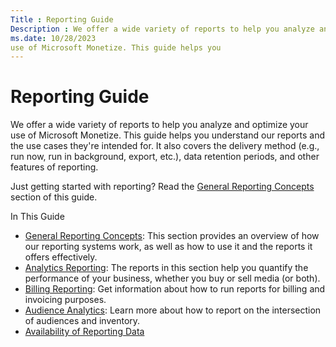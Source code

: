 ```yaml
---
Title : Reporting Guide
Description : We offer a wide variety of reports to help you analyze and optimize your
ms.date: 10/28/2023
use of Microsoft Monetize. This guide helps you
---
```



# Reporting Guide





We offer a wide variety of reports to help you analyze and optimize your
use of Microsoft Monetize. This guide helps you
understand our reports and the use cases they're intended for. It also
covers the delivery method (e.g., run now, run in background, export,
etc.), data retention periods, and other features of reporting.

Just getting started with reporting? Read the
<a href="general-reporting-concepts.md" class="xref">General Reporting
Concepts</a> section of this guide.

In This Guide

- <a href="general-reporting-concepts.md" class="xref">General Reporting
  Concepts</a>: This section provides an overview of how our reporting
  systems work, as well as how to use it and the reports it offers
  effectively.
- <a href="analytics-reporting.md" class="xref">Analytics Reporting</a>:
  The reports in this section help you quantify the performance of your
  business, whether you buy or sell media (or both).
- <a href="billing-reporting.md" class="xref">Billing Reporting</a>:
  Get information about how to run reports for billing and invoicing
  purposes.
- <a href="audience-analytics.md" class="xref"
  title="You can use the Creative Frequency and Recency report to analyze your audience at a granular level and the Buyer Reach and Frequency Report to have an insight on how cross device impacted the number of times a single person saw the ads across all their devices.">Audience
  Analytics</a>: Learn more about how to report on the intersection of
  audiences and inventory.
- <a href="availability-of-reporting-data.md" class="xref">Availability
  of Reporting Data</a>






